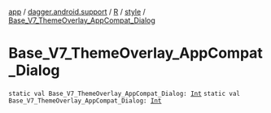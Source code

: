 [app](../../../index.md) / [dagger.android.support](../../index.md) / [R](../index.md) / [style](index.md) / [Base_V7_ThemeOverlay_AppCompat_Dialog](./-base_-v7_-theme-overlay_-app-compat_-dialog.md)

# Base_V7_ThemeOverlay_AppCompat_Dialog

`static val Base_V7_ThemeOverlay_AppCompat_Dialog: `[`Int`](https://kotlinlang.org/api/latest/jvm/stdlib/kotlin/-int/index.html)
`static val Base_V7_ThemeOverlay_AppCompat_Dialog: `[`Int`](https://kotlinlang.org/api/latest/jvm/stdlib/kotlin/-int/index.html)